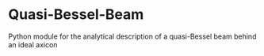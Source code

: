 # Quasi-Bessel-Beam
Python module for the analytical description of a quasi-Bessel beam behind an ideal axicon
